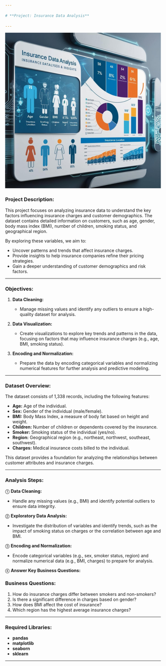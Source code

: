 ```yaml
---

# **Project: Insurance Data Analysis** 

---
```


![Project Overview](insurance_data_analysis_Image.jpg)


### **Project Description:**

This project focuses on analyzing insurance data to understand the key factors influencing insurance charges and customer demographics. The dataset contains detailed information on customers, such as age, gender, body mass index (BMI), number of children, smoking status, and geographical region.

By exploring these variables, we aim to:

- Uncover patterns and trends that affect insurance charges.
- Provide insights to help insurance companies refine their pricing strategies.
- Gain a deeper understanding of customer demographics and risk factors.

---

### **Objectives:**

1. **Data Cleaning:**
   - Manage missing values and identify any outliers to ensure a high-quality dataset for analysis.

2. **Data Visualization:**
   - Create visualizations to explore key trends and patterns in the data, focusing on factors that may influence insurance charges (e.g., age, BMI, smoking status).

3. **Encoding and Normalization:**
   - Prepare the data by encoding categorical variables and normalizing numerical features for further analysis and predictive modeling.

---

### **Dataset Overview:**

The dataset consists of 1,338 records, including the following features:

- **Age:** Age of the individual.
- **Sex:** Gender of the individual (male/female).
- **BMI:** Body Mass Index, a measure of body fat based on height and weight.
- **Children:** Number of children or dependents covered by the insurance.
- **Smoker:** Smoking status of the individual (yes/no).
- **Region:** Geographical region (e.g., northeast, northwest, southeast, southwest).
- **Charges:** Medical insurance costs billed to the individual.

This dataset provides a foundation for analyzing the relationships between customer attributes and insurance charges.

---

### **Analysis Steps:**

⓵ **Data Cleaning:**
   - Handle any missing values (e.g., BMI) and identify potential outliers to ensure data integrity.

⓶ **Exploratory Data Analysis:**
   - Investigate the distribution of variables and identify trends, such as the impact of smoking status on charges or the correlation between age and BMI.

⓷ **Encoding and Normalization:**
   - Encode categorical variables (e.g., sex, smoker status, region) and normalize numerical data (e.g., BMI, charges) to prepare for analysis.

⓸ **Answer Key Business Questions:**

   ### **Business Questions:**

   1. How do insurance charges differ between smokers and non-smokers?
   2. Is there a significant difference in charges based on gender?
   3. How does BMI affect the cost of insurance?
   4. Which region has the highest average insurance charges?

---

### **Required Libraries:**

- **pandas**
- **matplotlib**
- **seaborn**
- **sklearn**
---

